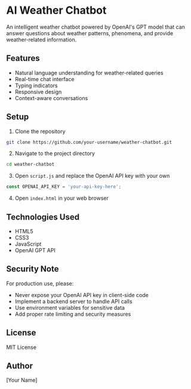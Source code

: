 # AI Weather Chatbot

An intelligent weather chatbot powered by OpenAI's GPT model that can answer questions about weather patterns, phenomena, and provide weather-related information.

## Features

- Natural language understanding for weather-related queries
- Real-time chat interface
- Typing indicators
- Responsive design
- Context-aware conversations

## Setup

1. Clone the repository
```bash
git clone https://github.com/your-username/weather-chatbot.git
```

2. Navigate to the project directory
```bash
cd weather-chatbot
```

3. Open `script.js` and replace the OpenAI API key with your own
```javascript
const OPENAI_API_KEY = 'your-api-key-here';
```

4. Open `index.html` in your web browser

## Technologies Used

- HTML5
- CSS3
- JavaScript
- OpenAI GPT API

## Security Note

For production use, please:
- Never expose your OpenAI API key in client-side code
- Implement a backend server to handle API calls
- Use environment variables for sensitive data
- Add proper rate limiting and security measures

## License

MIT License

## Author

[Your Name] 